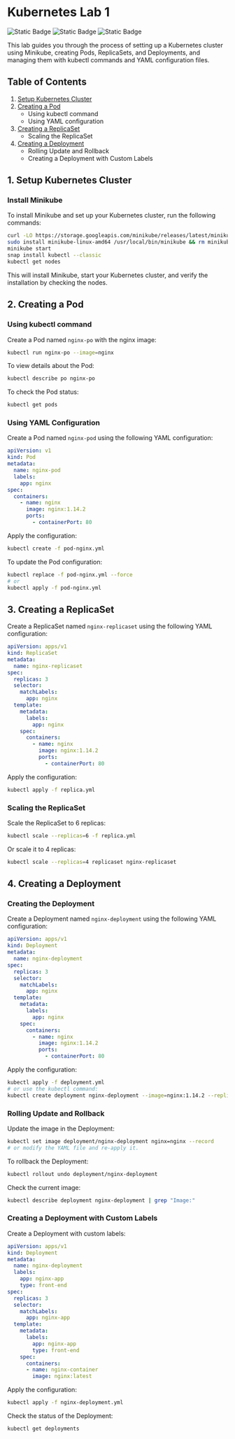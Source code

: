 # Kubernetes Lab 1

![Static Badge](https://img.shields.io/badge/build-Ubuntu-brightgreen?style=flat&logo=ubuntu&label=Linux&labelColor=Orange&color=red) ![Static Badge](https://img.shields.io/badge/nginx-1.18.0-grey?style=flat&logo=nginx&label=nginx&labelColor=darkgreen&color=grey) ![Static Badge](https://img.shields.io/badge/Kubernetes-1.30-cyan?style=plastic&logo=kubernetes)


This lab guides you through the process of setting up a Kubernetes cluster using Minikube, creating Pods, ReplicaSets, and Deployments, and managing them with kubectl commands and YAML configuration files.

## Table of Contents
1. [Setup Kubernetes Cluster](#setup-kubernetes-cluster)
2. [Creating a Pod](#creating-a-pod)
   - Using kubectl command
   - Using YAML configuration
3. [Creating a ReplicaSet](#creating-a-replicaset)
   - Scaling the ReplicaSet
4. [Creating a Deployment](#creating-a-deployment)
   - Rolling Update and Rollback
   - Creating a Deployment with Custom Labels

## 1. Setup Kubernetes Cluster

### Install Minikube

To install Minikube and set up your Kubernetes cluster, run the following commands:

```bash
curl -LO https://storage.googleapis.com/minikube/releases/latest/minikube-linux-amd64
sudo install minikube-linux-amd64 /usr/local/bin/minikube && rm minikube-linux-amd64
minikube start
snap install kubectl --classic
kubectl get nodes
```

This will install Minikube, start your Kubernetes cluster, and verify the installation by checking the nodes.

## 2. Creating a Pod

### Using kubectl command

Create a Pod named `nginx-po` with the nginx image:

```bash
kubectl run nginx-po --image=nginx
```

To view details about the Pod:

```bash
kubectl describe po nginx-po
```

To check the Pod status:

```bash
kubectl get pods
```

### Using YAML Configuration

Create a Pod named `nginx-pod` using the following YAML configuration:

```yaml
apiVersion: v1
kind: Pod
metadata:
  name: nginx-pod
  labels:
    app: nginx
spec:
  containers:
    - name: nginx
      image: nginx:1.14.2
      ports:
        - containerPort: 80
```

Apply the configuration:

```bash
kubectl create -f pod-nginx.yml
```

To update the Pod configuration:

```bash
kubectl replace -f pod-nginx.yml --force
# or
kubectl apply -f pod-nginx.yml
```

## 3. Creating a ReplicaSet

Create a ReplicaSet named `nginx-replicaset` using the following YAML configuration:

```yaml
apiVersion: apps/v1
kind: ReplicaSet
metadata:
  name: nginx-replicaset
spec:
  replicas: 3
  selector:
    matchLabels:
      app: nginx
  template:
    metadata:
      labels:
        app: nginx
    spec:
      containers:
        - name: nginx
          image: nginx:1.14.2
          ports:
            - containerPort: 80
```

Apply the configuration:

```bash
kubectl apply -f replica.yml
```

### Scaling the ReplicaSet

Scale the ReplicaSet to 6 replicas:

```bash
kubectl scale --replicas=6 -f replica.yml
```

Or scale it to 4 replicas:

```bash
kubectl scale --replicas=4 replicaset nginx-replicaset
```

## 4. Creating a Deployment

### Creating the Deployment

Create a Deployment named `nginx-deployment` using the following YAML configuration:

```yaml
apiVersion: apps/v1
kind: Deployment
metadata:
  name: nginx-deployment
spec:
  replicas: 3
  selector:
    matchLabels:
      app: nginx
  template:
    metadata:
      labels:
        app: nginx
    spec:
      containers:
        - name: nginx
          image: nginx:1.14.2
          ports:
            - containerPort: 80
```

Apply the configuration:

```bash
kubectl apply -f deployment.yml
# or use the kubectl command:
kubectl create deployment nginx-deployment --image=nginx:1.14.2 --replicas=3
```

### Rolling Update and Rollback

Update the image in the Deployment:

```bash
kubectl set image deployment/nginx-deployment nginx=nginx --record
# or modify the YAML file and re-apply it.
```

To rollback the Deployment:

```bash
kubectl rollout undo deployment/nginx-deployment
```

Check the current image:

```bash
kubectl describe deployment nginx-deployment | grep "Image:"
```

### Creating a Deployment with Custom Labels

Create a Deployment with custom labels:

```yaml
apiVersion: apps/v1
kind: Deployment
metadata:
  name: nginx-deployment
  labels:
    app: nginx-app
    type: front-end
spec:
  replicas: 3
  selector:
    matchLabels:
      app: nginx-app
  template:
    metadata:
      labels:
        app: nginx-app
        type: front-end
    spec:
      containers:
      - name: nginx-container
        image: nginx:latest
```

Apply the configuration:

```bash
kubectl apply -f nginx-deployment.yml
```

Check the status of the Deployment:

```bash
kubectl get deployments
```
